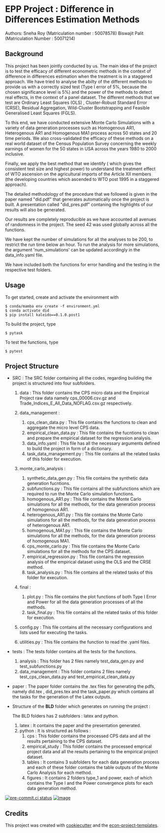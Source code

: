 # EPP Project : Difference in Differences Estimation Methods

Authors: Sneha Roy (Matriculation number : 50078578)
         Biswajit Palit (Matriculation Number : 50071214)

## Background

This project has been jointly conducted by us. The main idea of the project is to test the efficacy of different econometric methods in the context of difference in differences estimation when the treatment is in a staggered approach. We have tried to analyse the abilty of the different methods to provide us with a correctly sized test (Type I error of 5%, because the chosen significance level is 5%) and the power of the methods to detect real effects, in the context of a panel dataset. The different methods that we test are Ordinary Least Squares (OLS) , Cluster-Robust Standard Error (CRSE), Residual Aggregation, Wild-Cluster Bootstrapping and Feasible Generalised Least Squares (FGLS).

To this end, we have conducted extensive Monte Carlo Simulations with a variety of data generation processes such as Homogenous AR1, Heterogenous AR1 and Homogenous MA1 process across 50 states and 20 time periods. We also cross-validated the efficacy of these methods on a real world dataset of the Census Population Survey concerning the weekly earnings of women for the 50 states in USA across the years 1980 to 2000 inclusive.

Finally, we apply the best method that we identify ( which gives the consistent test size and highest power) to understand the treatment effect of WTO ascension on the agricultural imports of the Article XII members (the developing countries which ascended to WTO post 1995 in a staggered approach).

The detailed methodology of the procedure that we followed is given in the paper named "did.pdf" that generates automatically once the project is built. A presentation called "did_pres.pdf" contaning the highlights of our results will also be generated.

Our results are completely reproducible as we have accounted all avenues of randomness in the project. The seed 42 was used globally across all the functions. 

We have kept the number of simulations for all the analyses to be 200, to restrict the run time below an hour. To run the analysis for more simulations, the argument 'num_simulations' can be updated accordingly in the data_info.yaml file.

We have included both the functions for error handling and the testing in the respective test folders.

## Usage

To get started, create and activate the environment with

```console
$ conda/mamba env create -f environment.yml
$ conda activate did
$ pip install kaleido==0.1.0.post1
```

To build the project, type

```console
$ pytask
```

To test the functions, type

```console
$ pytest
```

## Project Structure

- SRC :
  The SRC folder containing all the codes, regarding building the project is structured into four subfolders.

     1. data : This folder contains the CPS micro data and the Empirical Project raw data namely cps_00006.csv.gz and Trade_Indices_E_All_Data_NOFLAG.csv.gz respectively.

     2. data_management :
           1. cps_clean_data.py : This file contains the functions to clean and aggregate the micro level CPS data.
           2. empirical_clean_data.py : This file contains the fucntions to clean and prepare the empirical dataset for the regression analysis.
           3. data_info.yaml : This file has all the necessary arguments defined to build the project in form of a dictionary.
           4. task_data_management.py : This file contains all the related tasks of this folder for execution.

     3. monte_carlo_analysis :
           1. synthetic_data_gen.py : This file contains the synthetic data generation fucntions.
           2. subfunctions.py : This file contains all the subfunctions which are required to run the Monte Carlo simulation functions.
           3. homogenous_AR1.py : This file contains the Monte Carlo simulations for all the methods, for the data generation process of homogenous AR1.
           4. heterogenous_AR1.py : This file contains the Monte Carlo simulations for all the methods, for the data generation process of heterogenous AR1.
           5. homogenous_MA1.py : This file contains the Monte Carlo simulations for all the methods, for the data generation process of homogenous MA1.
           6. cps_monte_carlo.py : This file contains the Monte Carlo simulations for all the methods for the CPS dataset.
           7. empirical_regression.py : This file contains the regression analysis of the empirical dataset using the OLS and the CRSE method.
           8. task_analysis.py : This file contains all the related tasks of this folder for execution.
           
     4. final :
           1. plot.py : This file contains the plot functions of both Type I Error and Power for all the data generation processes of all the methods.
           2. task_final.py : This file contains all the related tasks of this folder for execution. 

     5. config.py : This file contains all the necessary configurations and lists used for executing the tasks.

     6. utilities.py : This file contains the function to read the .yaml files.

- tests :
   The tests folder contains all the tests for the functions.
     1. analysis : This folder has 2 files namely test_data_gen.py and test_subfunctions.py
     2. data_management : This folder contains 2 files namely test_cps_clean_data.py and test_empirical_clean_data.py  

- paper :
   The paper folder contains the .tex files for generating the pdfs, namely did.tex , did_pres.tex and the task_paper.py which contains all the tasks for the generation of the Latex outputs.      

- Structure of the **BLD** folder which generates on running the project :  

  The BLD folders has 2 subfolders : latex and python.
     1. latex : It contains the paper and the presentation generated.
     2. python : It is structured as follows :
          1. cps : This folder contains the processed CPS data and all the results pertaining to the CPS dataset.
          2. empirical_study : This folder contains the processed emprical project data and all the results pertaining to the empirical project dataset.
          3. tables : It contains 3 subfolders for each data generation process and each of these folder contains the table outputs of the Monte Carlo Analysis for each method.
          4. figures : It contains 2 folders type_1 and power, each of which contains the Type I and the Power convergence plots for each data generation method. 
    


[![pre-commit.ci status](https://results.pre-commit.ci/badge/github/Palit2308/did/main.svg)](https://results.pre-commit.ci/latest/github/Palit2308/did/main)
[![image](https://img.shields.io/badge/code%20style-black-000000.svg)](https://github.com/psf/black)

## Credits

This project was created with [cookiecutter](https://github.com/audreyr/cookiecutter)
and the
[econ-project-templates](https://github.com/OpenSourceEconomics/econ-project-templates).

